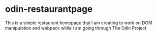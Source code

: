 # odin-restaurantpage
This is a simple restaurant homepage that I am creating to work on DOM 
manipulation and webpack while I am going through The Odin Project